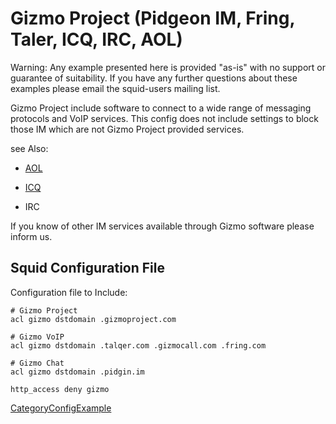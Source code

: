 # Gizmo Project (Pidgeon IM, Fring, Taler, ICQ, IRC, AOL)

Warning: Any example presented here is provided "as-is" with no support
or guarantee of suitability. If you have any further questions about
these examples please email the squid-users mailing list.

Gizmo Project include software to connect to a wide range of messaging
protocols and VoIP services. This config does not include settings to
block those IM which are not Gizmo Project provided services.

see Also:

  - [AOL](/ConfigExamples/Chat/Aol#)

  - [ICQ](/ConfigExamples/Chat/Icq#)

  - IRC

If you know of other IM services available through Gizmo software please
inform us.

## Squid Configuration File

Configuration file to Include:

    # Gizmo Project
    acl gizmo dstdomain .gizmoproject.com
    
    # Gizmo VoIP
    acl gizmo dstdomain .talqer.com .gizmocall.com .fring.com
    
    # Gizmo Chat
    acl gizmo dstdomain .pidgin.im
    
    http_access deny gizmo

[CategoryConfigExample](/CategoryConfigExample#)
